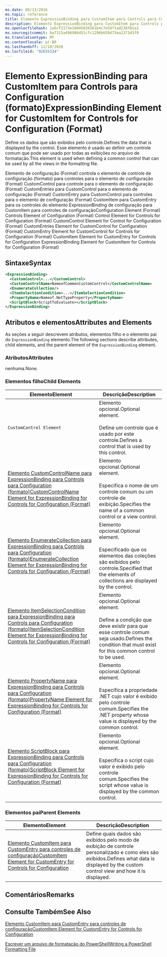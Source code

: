 ```yaml
---
ms.date: 09/13/2016
ms.topic: reference
title: Elemento ExpressionBinding para CustomItem para Controls para Configuration (formato)
description: Elemento ExpressionBinding para CustomItem para Controls para Configuration (formato)
ms.openlocfilehash: 1abcf2173e18d45839161b4c7e59f1ad238f81a1
ms.sourcegitcommit: ba7315a496986451cfc1296b659d73ea2373d3f0
ms.translationtype: MT
ms.contentlocale: pt-BR
ms.lasthandoff: 12/10/2020
ms.locfileid: "92655334"
---
```

# <a name="expressionbinding-element-for-customitem-for-controls-for-configuration-format"></a><span data-ttu-id="e8f5b-103">Elemento ExpressionBinding para CustomItem para Controls para Configuration (formato)</span><span class="sxs-lookup"><span data-stu-id="e8f5b-103">ExpressionBinding Element for CustomItem for Controls for Configuration (Format)</span></span>

<span data-ttu-id="e8f5b-104">Define os dados que são exibidos pelo controle.</span><span class="sxs-lookup"><span data-stu-id="e8f5b-104">Defines the data that is displayed by the control.</span></span> <span data-ttu-id="e8f5b-105">Esse elemento é usado ao definir um controle comum que pode ser usado por todas as exibições no arquivo de formatação.</span><span class="sxs-lookup"><span data-stu-id="e8f5b-105">This element is used when defining a common control that can be used by all the views in the formatting file.</span></span>

<span data-ttu-id="e8f5b-106">Elemento de configuração (Format) controla o elemento de controle de configuração (formato) para controles para o elemento de configuração (Format) CustomControl para controle para o elemento de configuração (Format) CustomEntries para CustomControl para o elemento de configuração (Format) CustomEntry para CustomControl para controles para o elemento de configuração (Format) CustomItem para CustomEntry para os controles do elemento ExpressionBinding de configuração para CustomItem para controles de configuração</span><span class="sxs-lookup"><span data-stu-id="e8f5b-106">Configuration Element (Format) Controls Element of Configuration (Format) Control Element for Controls for Configuration (Format) CustomControl Element for Control for Configuration (Format) CustomEntries Element for CustomControl for Configuration (Format) CustomEntry Element for CustomControl for Controls for Configuration (Format) CustomItem Element for CustomEntry for Controls for Configuration ExpressionBinding Element for CustomItem for Controls for Configuration (Format)</span></span>

## <a name="syntax"></a><span data-ttu-id="e8f5b-107">Sintaxe</span><span class="sxs-lookup"><span data-stu-id="e8f5b-107">Syntax</span></span>

```xml
<ExpressionBinding>
  <CustomControl>...</CustomControl>
  <CustomControlName>NameofCommonCustomControl</CustomControlName>
  <EnumerateCollection/>
  <ItemSelectionCondition>...</ItemSelectionCondition>
  <PropertyName>Nameof.NetTypeProperty</PropertyName>
  <ScriptBlock>ScriptToEvaluate></ScriptBlock>
</ExpressionBinding>
```

## <a name="attributes-and-elements"></a><span data-ttu-id="e8f5b-108">Atributos e elementos</span><span class="sxs-lookup"><span data-stu-id="e8f5b-108">Attributes and Elements</span></span>

<span data-ttu-id="e8f5b-109">As seções a seguir descrevem atributos, elementos filho e o elemento pai do `ExpressionBinding` elemento.</span><span class="sxs-lookup"><span data-stu-id="e8f5b-109">The following sections describe attributes, child elements, and the parent element of the `ExpressionBinding` element.</span></span>

### <a name="attributes"></a><span data-ttu-id="e8f5b-110">Atributos</span><span class="sxs-lookup"><span data-stu-id="e8f5b-110">Attributes</span></span>

<span data-ttu-id="e8f5b-111">nenhuma.</span><span class="sxs-lookup"><span data-stu-id="e8f5b-111">None.</span></span>

### <a name="child-elements"></a><span data-ttu-id="e8f5b-112">Elementos filho</span><span class="sxs-lookup"><span data-stu-id="e8f5b-112">Child Elements</span></span>

|<span data-ttu-id="e8f5b-113">Elemento</span><span class="sxs-lookup"><span data-stu-id="e8f5b-113">Element</span></span>|<span data-ttu-id="e8f5b-114">Descrição</span><span class="sxs-lookup"><span data-stu-id="e8f5b-114">Description</span></span>|
|-------------|-----------------|
|`CustomControl Element`|<span data-ttu-id="e8f5b-115">Elemento opcional.</span><span class="sxs-lookup"><span data-stu-id="e8f5b-115">Optional element.</span></span><br /><br /> <span data-ttu-id="e8f5b-116">Define um controle que é usado por este controle.</span><span class="sxs-lookup"><span data-stu-id="e8f5b-116">Defines a control that is used by this control.</span></span>|
|[<span data-ttu-id="e8f5b-117">Elemento CustomControlName para ExpressionBinding para Controls para Configuration (formato)</span><span class="sxs-lookup"><span data-stu-id="e8f5b-117">CustomControlName Element for ExpressionBinding for Controls for Configuration (Format)</span></span>](./customcontrolname-element-for-expressionbinding-for-controls-for-configuration-format.md)|<span data-ttu-id="e8f5b-118">Elemento opcional.</span><span class="sxs-lookup"><span data-stu-id="e8f5b-118">Optional element.</span></span><br /><br /> <span data-ttu-id="e8f5b-119">Especifica o nome de um controle comum ou um controle de exibição.</span><span class="sxs-lookup"><span data-stu-id="e8f5b-119">Specifies the name of a common control or a view control.</span></span>|
|[<span data-ttu-id="e8f5b-120">Elemento EnumerateCollection para ExpressionBinding para Controls para Configuration (formato)</span><span class="sxs-lookup"><span data-stu-id="e8f5b-120">EnumerateCollection Element for ExpressionBinding for Controls for Configuration (Format)</span></span>](./enumeratecollection-element-for-expressionbinding-for-controls-for-configuration-format.md)|<span data-ttu-id="e8f5b-121">Elemento opcional.</span><span class="sxs-lookup"><span data-stu-id="e8f5b-121">Optional element.</span></span><br /><br /> <span data-ttu-id="e8f5b-122">Especificado que os elementos das coleções são exibidos pelo controle.</span><span class="sxs-lookup"><span data-stu-id="e8f5b-122">Specified that the elements of collections are displayed by the control.</span></span>|
|[<span data-ttu-id="e8f5b-123">Elemento ItemSelectionCondition para ExpressionBinding para Controls para Configuration (formato)</span><span class="sxs-lookup"><span data-stu-id="e8f5b-123">ItemSelectionCondition Element for ExpressionBinding for Controls for Configuration (Format)</span></span>](./itemselectioncondition-element-for-expressionbinding-for-controls-for-configuration-format.md)|<span data-ttu-id="e8f5b-124">Elemento opcional.</span><span class="sxs-lookup"><span data-stu-id="e8f5b-124">Optional element.</span></span><br /><br /> <span data-ttu-id="e8f5b-125">Define a condição que deve existir para que esse controle comum seja usado.</span><span class="sxs-lookup"><span data-stu-id="e8f5b-125">Defines the condition that must exist for this common control to be used.</span></span>|
|[<span data-ttu-id="e8f5b-126">Elemento PropertyName para ExpressionBinding para Controls para Configuration (formato)</span><span class="sxs-lookup"><span data-stu-id="e8f5b-126">PropertyName Element for ExpressionBinding for Controls for Configuration (Format)</span></span>](./propertyname-element-for-expressionbinding-for-controls-for-configuration-format.md)|<span data-ttu-id="e8f5b-127">Elemento opcional.</span><span class="sxs-lookup"><span data-stu-id="e8f5b-127">Optional element.</span></span><br /><br /> <span data-ttu-id="e8f5b-128">Especifica a propriedade .NET cujo valor é exibido pelo controle comum.</span><span class="sxs-lookup"><span data-stu-id="e8f5b-128">Specifies the .NET property whose value is displayed by the common control.</span></span>|
|[<span data-ttu-id="e8f5b-129">Elemento ScriptBlock para ExpressionBinding para Controls para Configuration (formato)</span><span class="sxs-lookup"><span data-stu-id="e8f5b-129">ScriptBlock Element for ExpressionBinding for Controls for Configuration (Format)</span></span>](./scriptblock-element-for-expressionbinding-for-controls-for-configuration-format.md)|<span data-ttu-id="e8f5b-130">Elemento opcional.</span><span class="sxs-lookup"><span data-stu-id="e8f5b-130">Optional element.</span></span><br /><br /> <span data-ttu-id="e8f5b-131">Especifica o script cujo valor é exibido pelo controle comum.</span><span class="sxs-lookup"><span data-stu-id="e8f5b-131">Specifies the script whose value is displayed by the common control.</span></span>|

### <a name="parent-elements"></a><span data-ttu-id="e8f5b-132">Elementos pai</span><span class="sxs-lookup"><span data-stu-id="e8f5b-132">Parent Elements</span></span>

|<span data-ttu-id="e8f5b-133">Elemento</span><span class="sxs-lookup"><span data-stu-id="e8f5b-133">Element</span></span>|<span data-ttu-id="e8f5b-134">Descrição</span><span class="sxs-lookup"><span data-stu-id="e8f5b-134">Description</span></span>|
|-------------|-----------------|
|[<span data-ttu-id="e8f5b-135">Elemento CustomItem para CustomEntry para controles de configuração</span><span class="sxs-lookup"><span data-stu-id="e8f5b-135">CustomItem Element for CustomEntry for Controls for Configuration</span></span>](./customitem-element-for-customentry-for-controls-for-configuration-format.md)|<span data-ttu-id="e8f5b-136">Define quais dados são exibidos pelo modo de exibição de controle personalizado e como eles são exibidos.</span><span class="sxs-lookup"><span data-stu-id="e8f5b-136">Defines what data is displayed by the custom control view and how it is displayed.</span></span>|

## <a name="remarks"></a><span data-ttu-id="e8f5b-137">Comentários</span><span class="sxs-lookup"><span data-stu-id="e8f5b-137">Remarks</span></span>

## <a name="see-also"></a><span data-ttu-id="e8f5b-138">Consulte Também</span><span class="sxs-lookup"><span data-stu-id="e8f5b-138">See Also</span></span>

[<span data-ttu-id="e8f5b-139">Elemento CustomItem para CustomEntry para controles de configuração</span><span class="sxs-lookup"><span data-stu-id="e8f5b-139">CustomItem Element for CustomEntry for Controls for Configuration</span></span>](./customitem-element-for-customentry-for-controls-for-configuration-format.md)

[<span data-ttu-id="e8f5b-140">Escrever um arquivo de formatação do PowerShell</span><span class="sxs-lookup"><span data-stu-id="e8f5b-140">Writing a PowerShell Formatting File</span></span>](./writing-a-powershell-formatting-file.md)
